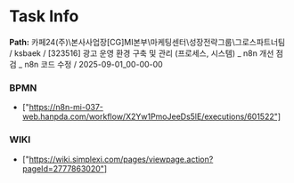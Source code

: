 # Task Info

**Path:** 카페24(주)\본사사업장\[CG]MI본부\마케팅센터\성장전략그룹\그로스파트너팀 / ksbaek / [323516] 광고 운영 환경 구축 및 관리 (프로세스, 시스템) _ n8n 개선 점검 _ n8n 코드 수정 / 2025-09-01_00-00-00

### BPMN
- ["https://n8n-mi-037-web.hanpda.com/workflow/X2Yw1PmoJeeDs5lE/executions/601522"]

### WIKI
- ["https://wiki.simplexi.com/pages/viewpage.action?pageId=2777863020"]

